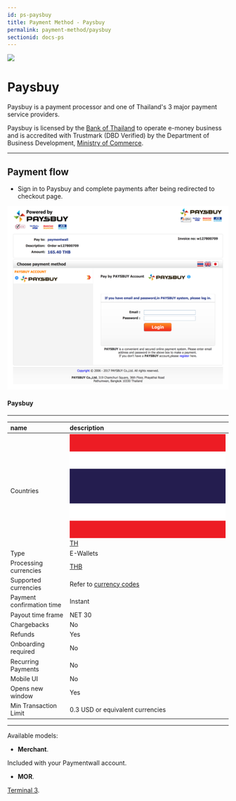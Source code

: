 ```yaml
---
id: ps-paysbuy
title: Payment Method - Paysbuy
permalink: payment-method/paysbuy
sectionid: docs-ps
---
```


<div class="docs-ps-header">
    <div class="docs-ps-logo">
        <img src="https://api.paymentwall.com/images/ps_logos/pm_paysbuy.png">
    </div>
    <h1>Paysbuy</h1>
</div>

<div class="docs-ps-body" markdown="1">

<div class="docs-ps-instructions" markdown="1">

Paysbuy is a payment processor and one of Thailand's 3 major payment service providers. 

Paysbuy is licensed by the [Bank of Thailand](https://en.wikipedia.org/wiki/Bank_of_Thailand) to operate e-money business and is accredited with Trustmark (DBD Verified) by the Department of Business Development, [Ministry of Commerce](https://en.wikipedia.org/wiki/Ministry_of_Commerce_(Thailand)).

*** 

## Payment flow

* Sign in to Paysbuy and complete payments after being redirected to checkout page.

<div class="docs-img">
    <img src="/textures/pic/payment-system/e-wallet/paysbuy/paysbuy_checkout.png">
</div>

</div>

<div class="docs-ps-attributes" markdown="1">
<div class="docs-ps-attributes-body" markdown="1">

#### Paysbuy

***

|name|description|
|:--|:--|
|Countries| <img class="flags" src="/textures/pic/flags/asia/thailand.png"> [TH](hhttps://en.wikipedia.org/wiki/Thailand)|
|Type|E-Wallets|
|Processing currencies|[THB](https://en.wikipedia.org/wiki/Malaysian_ringgit)|
|Supported currencies| Refer to [currency codes](/reference/currencies)|
|Payment confirmation time|Instant|
|Payout time frame| NET 30|
|Chargebacks|No|
|Refunds|Yes|
|Onboarding required| No|
|Recurring Payments|No|
|Mobile UI|No|
|Opens new window|Yes|
|Min Transaction Limit|0.3 USD or equivalent currencies|

***

Available models:

* **Merchant**.

Included with your Paymentwall account.

* **MOR**.

[Terminal 3](https://www.terminal3.com/).

</div>
</div>

</div>